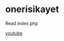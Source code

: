 # onerisikayet

Read index.php

[youtube](https://www.youtube.com/channel/UC9mCf4t40ykKmh83C6ylkTg)
